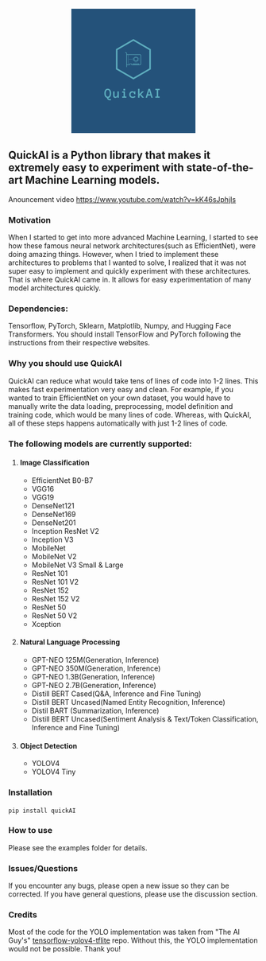 <p align="center">
  <img src="https://raw.githubusercontent.com/geekjr/quickai/main/assets/quickai.png" alt="QuickAI logo"/>
</p>

## QuickAI is a Python library that makes it extremely easy to experiment with state-of-the-art Machine Learning models.

Anouncement video
https://www.youtube.com/watch?v=kK46sJphjIs

### Motivation

When I started to get into more advanced Machine Learning, I started to see how these famous neural network
architectures(such as EfficientNet), were doing amazing things. However, when I tried to implement these architectures
to problems that I wanted to solve, I realized that it was not super easy to implement and quickly experiment with these
architectures. That is where QuickAI came in. It allows for easy experimentation of many model architectures quickly.

### Dependencies:

Tensorflow, PyTorch, Sklearn, Matplotlib, Numpy, and Hugging Face Transformers. You should install TensorFlow and PyTorch following the instructions from their respective websites. 

### Why you should use QuickAI

QuickAI can reduce what would take tens of lines of code into 1-2 lines. This makes fast experimentation very easy and
clean. For example, if you wanted to train EfficientNet on your own dataset, you would have to manually write the data
loading, preprocessing, model definition and training code, which would be many lines of code. Whereas, with QuickAI,
all of these steps happens automatically with just 1-2 lines of code.

### The following models are currently supported:

1. #### Image Classification
    * EfficientNet B0-B7
    * VGG16
    * VGG19
    * DenseNet121
    * DenseNet169
    * DenseNet201
    * Inception ResNet V2
    * Inception V3
    * MobileNet
    * MobileNet V2
    * MobileNet V3 Small & Large
    * ResNet 101
    * ResNet 101 V2
    * ResNet 152
    * ResNet 152 V2
    * ResNet 50
    * ResNet 50 V2
    * Xception
2. #### Natural Language Processing
    * GPT-NEO 125M(Generation, Inference)
    * GPT-NEO 350M(Generation, Inference)
    * GPT-NEO 1.3B(Generation, Inference)
    * GPT-NEO 2.7B(Generation, Inference)
    * Distill BERT Cased(Q&A, Inference and Fine Tuning)
    * Distill BERT Uncased(Named Entity Recognition, Inference)
    * Distil BART (Summarization, Inference)
    * Distill BERT Uncased(Sentiment Analysis & Text/Token Classification, Inference and Fine Tuning)

3. #### Object Detection
    * YOLOV4
    * YOLOV4 Tiny

### Installation

`pip install quickAI`

### How to use

Please see the examples folder for details. 

### Issues/Questions

If you encounter any bugs, please open a new issue so they can be corrected. If you have general questions, please use the discussion section. 


### Credits
Most of the code for the YOLO implementation was taken from "The AI Guy's" [tensorflow-yolov4-tflite](https://github.com/theAIGuysCode/tensorflow-yolov4-tflite) repo. Without this, the YOLO implementation would not be possible. Thank you!
